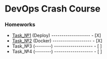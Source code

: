 # DevOps Crash Course
<h3>Homeworks</h3>

* [Task_№1](https://github.com/AlexanderMulyar/DevOps_CrashCourse/tree/master/Task_%E2%84%961) (Deploy) ------------------- - [X]
* [Task_№2](https://github.com/AlexanderMulyar/DevOps_CrashCourse/tree/master/Task_%E2%84%962) (Docker) ------------------- - [X]
* Task_№3 (--------) ------------------- - [ ]
* Task_№4 (--------) ------------------- - [ ]
